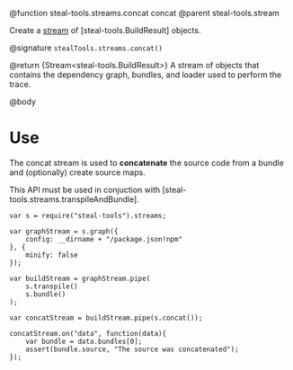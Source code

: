 @function steal-tools.streams.concat concat
@parent steal-tools.stream

Create a [stream](https://nodejs.org/api/stream.html) of [steal-tools.BuildResult] objects.

@signature `stealTools.streams.concat()`

@return {Stream<steal-tools.BuildResult>} A stream of objects that contains the dependency graph, bundles, and loader used to perform the trace.

@body

# Use

The concat stream is used to **concatenate** the source code from a bundle and (optionally) create source maps.

This API must be used in conjuction with [steal-tools.streams.transpileAndBundle].

```
var s = require("steal-tools").streams;

var graphStream = s.graph({
	config: __dirname + "/package.json!npm"
}, {
	minify: false
});

var buildStream = graphStream.pipe(
	s.transpile()
	s.bundle()
);

var concatStream = buildStream.pipe(s.concat());

concatStream.on("data", function(data){
	var bundle = data.bundles[0];
	assert(bundle.source, "The source was concatenated");
});
```
